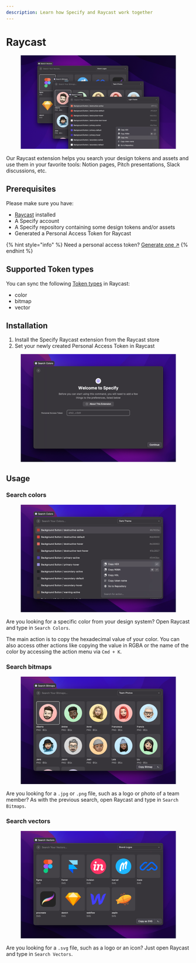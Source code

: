 ```yaml
---
description: Learn how Specify and Raycast work together
---
```


# Raycast

<figure><img src="../.gitbook/assets/specify-raycast-extension.jpg" alt=""><figcaption></figcaption></figure>

Our Raycast extension helps you search your design tokens and assets and use them in your favorite tools: Notion pages, Pitch presentations, Slack discussions, etc.

## Prerequisites

Please make sure you have:

* [Raycast](https://raycast.so/) installed
* A Specify account
* A Specify repository containing some design tokens and/or assets
* Generated a Personal Access Token for Raycast

{% hint style="info" %}
Need a personal access token? [Generate one ↗](https://specifyapp.com/user/personal-access-tokens)
{% endhint %}

## Supported Token types

You can sync the following [Token types](../usage/token-types.md) in Raycast:

* color
* bitmap
* vector

## Installation

1. Install the Specify Raycast extension from the Raycast store
2. Set your newly created Personal Access Token in Raycast

<figure><img src="../.gitbook/assets/raycast-extension-login.jpg" alt=""><figcaption></figcaption></figure>

## Usage

### Search colors

<figure><img src="../.gitbook/assets/raycast-extension-colors.jpg" alt=""><figcaption></figcaption></figure>

Are you looking for a specific color from your design system? Open Raycast and type in `Search Colors`.

The main action is to copy the hexadecimal value of your color. You can also access other actions like copying the value in RGBA or the name of the color by accessing the action menu via `Cmd + K`.

### Search bitmaps

<figure><img src="../.gitbook/assets/raycast-extension-bitmaps.jpg" alt=""><figcaption></figcaption></figure>

Are you looking for a `.jpg` or `.png` file, such as a logo or photo of a team member? As with the previous search, open Raycast and type in `Search Bitmaps`.

### Search vectors

<figure><img src="../.gitbook/assets/raycast-extension-vectors.jpg" alt=""><figcaption></figcaption></figure>

Are you looking for a `.svg` file, such as a logo or an icon? Just open Raycast and type in `Search Vectors`.
